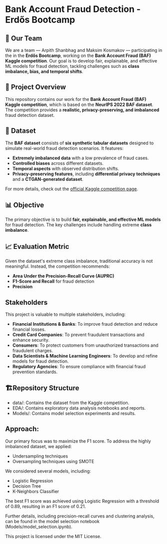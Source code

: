 # Bank Account Fraud Detection - Erdős Bootcamp  

## 👥 Our Team  
We are a team — Arpith Shanbhag and Maksim Kosmakov — participating in the  in the **Erdős Bootcamp**, working on the **Bank Account Fraud (BAF) Kaggle competition**. Our goal is to develop fair, explainable, and effective ML models for fraud detection, tackling challenges such as **class imbalance, bias, and temporal shifts**.  

## 🚀 Project Overview  
This repository contains our work for the **Bank Account Fraud (BAF) Kaggle competition**, which is based on the **NeurIPS 2022 BAF dataset**. The competition provides a **realistic, privacy-preserving, and imbalanced** fraud detection dataset.  

## 📌 Dataset  
The **BAF dataset** consists of **six synthetic tabular datasets** designed to simulate real-world fraud detection scenarios. It features:  
- **Extremely imbalanced data** with a low prevalence of fraud cases.  
- **Controlled biases** across different datasets.  
- **Temporal aspects** with observed distribution shifts.  
- **Privacy-preserving features**, including **differential privacy techniques** and a **CTGAN-generated dataset**.  

For more details, check out the [official Kaggle competition page](https://www.kaggle.com/datasets/sgpjesus/bank-account-fraud-dataset-neurips-2022?select=Base.csv).  

## 📊 Objective  
The primary objective is to build **fair, explainable, and effective ML models** for fraud detection. The key challenges include handling extreme **class imbalance**.  


## 📈 Evaluation Metric  
Given the dataset's extreme class imbalance, traditional accuracy is not meaningful. Instead, the competition recommends:  
- **Area Under the Precision-Recall Curve (AUPRC)**  
- **F1-Score and Recall** for fraud detection  
- **Precision**



 ## Stakeholders

This project is valuable to multiple stakeholders, including:

- **Financial Institutions & Banks**: To improve fraud detection and reduce financial losses.
- **Credit Card Companies**: To prevent fraudulent transactions and enhance security.
- **Consumers**: To protect customers from unauthorized transactions and fraudulent charges.
- **Data Scientists & Machine Learning Engineers**: To develop and refine models for fraud detection.
- **Regulatory Agencies**: To ensure compliance with financial fraud prevention standards.

 ## 🏗️Repository Structure
- data/: Contains the dataset from the Kaggle competition.
- EDA/: Contains exploratory data analysis notebooks and reports.
- Models/: Contains model selection experiments and results.

## Approach:

Our primary focus was to maximize the F1 score. To address the highly imbalanced dataset, we applied:
- Undersampling techniques
- Oversampling techniques using SMOTE

We considered several models, including:
- Logistic Regression
- Decision Tree
- K-Neighbors Classifier

The best F1 score was achieved using Logistic Regression with a threshold of 0.89, resulting in an F1 score of 0.21.

Further details, including precision-recall curves and clustering analysis, can be found in the model selection notebook (Models/model_selection.ipynb).


This project is licensed under the MIT License.

